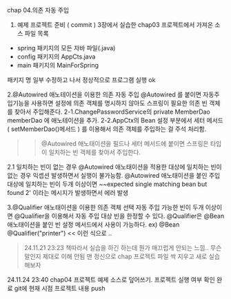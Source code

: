  chap 04.의존 자동 주입
 
1. 예제 프로젝트 준비 ( commit ) 
 3장에서 실습한 chap03 프로젝트에서 가져온 소스 파일 목록 
 - spring 패키지의 모든 자바 파일(.java) 
 - config 패키지의 AppCts.java
 - main 패키지의 MainForSpring

 패키지 명 일부 수정하고 나서 정상적으로 프로그램 실행 ok 


2.@Autowired 애노테이션을 이용한 의존 자동 주입 
 @Autowired 를 붙이면 자동주입기능을 사용하면 설정에 의존 객체를 명시하지 않아도 스프링이 필요한 의존 빈 객체를 찾아서 주입해준다.
 2-1.ChangePasswordService의 private MemberDao memberDao 에 애노테이션을 추가.
 2-2.AppCtx의 Bean 설정 부분에서 세터 메서드 ( setMemberDao()메서드 ) 를 이용해서 의존 객체를 주입하는 걸 주석 처리함.
>> @Autowired 애노태이션을 필드나 세터 메서드에 붙이면 스프링은 타입이 일치하는 빈 객체를 찾아서 주입한다.

2.1 일치하는 빈이 없는 경우 
@Autowired 애노태이션을 적용한 대상에 일치하는 빈이 없는 경우 익셉션 발생하면서 실행이 불가능함.
@Autowired 애노태이션을 붙인 주입 대상에 일치하는 빈이 두개 이상이면 ~~expected single matching bean but found 2' 
이라는 메시지가 발생하면서 에러 발생

3.@Qualifier 애노태이션을 이용한 의존 객체 선택 
자동 주입 가능한 빈이 두개 이상이면 @Qualifier을 이용해서 자동 주입 대상 빈을 한정할 수 있다.
@Qualifier은 @Bean 애노태이션을 붙인 빈 설정 메서드에서 사용이 가능하다. 
 ex) 
@Bean
@Qualifier("printer")   << 이런 식으로 ..


> 24.11.21 23:23
> 책따라서 실습을 하긴 하는데 뭔가 매끄럽게 안되는 느낌..
> 무슨 말인지 제대로 이해 안됨
> 맨 정신으로 chap 프로젝트 파일 싹 지우고 새로 실습해보자 
> 
> 
24.11.24 23:40
chap04 프로젝트 예제 소스로 덮어쓰기. 
프로젝트 실행 여부 확인 완료 
git에 현재 시점 프로젝트 내용 push 
